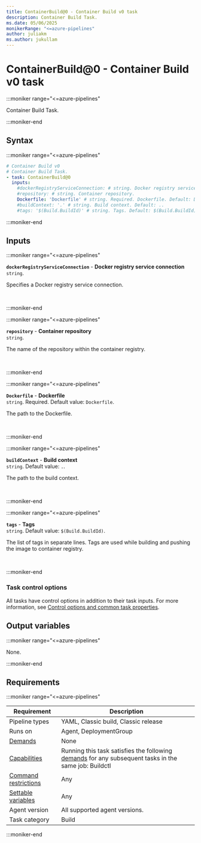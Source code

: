 ```yaml
---
title: ContainerBuild@0 - Container Build v0 task
description: Container Build Task.
ms.date: 05/06/2025
monikerRange: "<=azure-pipelines"
author: juliakm
ms.author: jukullam
---
```


# ContainerBuild@0 - Container Build v0 task

<!-- :::description::: -->
:::moniker range="<=azure-pipelines"

<!-- :::editable-content name="description"::: -->
Container Build Task.
<!-- :::editable-content-end::: -->

:::moniker-end
<!-- :::description-end::: -->

<!-- :::syntax::: -->
## Syntax

:::moniker range="<=azure-pipelines"

```yaml
# Container Build v0
# Container Build Task.
- task: ContainerBuild@0
  inputs:
    #dockerRegistryServiceConnection: # string. Docker registry service connection. 
    #repository: # string. Container repository. 
    Dockerfile: 'Dockerfile' # string. Required. Dockerfile. Default: Dockerfile.
    #buildContext: '.' # string. Build context. Default: ..
    #tags: '$(Build.BuildId)' # string. Tags. Default: $(Build.BuildId).
```

:::moniker-end
<!-- :::syntax-end::: -->

<!-- :::inputs::: -->
## Inputs

<!-- :::item name="dockerRegistryServiceConnection"::: -->
:::moniker range="<=azure-pipelines"

**`dockerRegistryServiceConnection`** - **Docker registry service connection**<br>
`string`.<br>
<!-- :::editable-content name="helpMarkDown"::: -->
Specifies a Docker registry service connection.
<!-- :::editable-content-end::: -->
<br>

:::moniker-end
<!-- :::item-end::: -->
<!-- :::item name="repository"::: -->
:::moniker range="<=azure-pipelines"

**`repository`** - **Container repository**<br>
`string`.<br>
<!-- :::editable-content name="helpMarkDown"::: -->
The name of the repository within the container registry.
<!-- :::editable-content-end::: -->
<br>

:::moniker-end
<!-- :::item-end::: -->
<!-- :::item name="Dockerfile"::: -->
:::moniker range="<=azure-pipelines"

**`Dockerfile`** - **Dockerfile**<br>
`string`. Required. Default value: `Dockerfile`.<br>
<!-- :::editable-content name="helpMarkDown"::: -->
The path to the Dockerfile.
<!-- :::editable-content-end::: -->
<br>

:::moniker-end
<!-- :::item-end::: -->
<!-- :::item name="buildContext"::: -->
:::moniker range="<=azure-pipelines"

**`buildContext`** - **Build context**<br>
`string`. Default value: `.`.<br>
<!-- :::editable-content name="helpMarkDown"::: -->
The path to the build context.
<!-- :::editable-content-end::: -->
<br>

:::moniker-end
<!-- :::item-end::: -->
<!-- :::item name="tags"::: -->
:::moniker range="<=azure-pipelines"

**`tags`** - **Tags**<br>
`string`. Default value: `$(Build.BuildId)`.<br>
<!-- :::editable-content name="helpMarkDown"::: -->
The list of tags in separate lines. Tags are used while building and pushing the image to container registry.
<!-- :::editable-content-end::: -->
<br>

:::moniker-end
<!-- :::item-end::: -->

### Task control options

All tasks have control options in addition to their task inputs. For more information, see [Control options and common task properties](/azure/devops/pipelines/yaml-schema/steps-task#common-task-properties).
<!-- :::inputs-end::: -->

<!-- :::outputVariables::: -->
## Output variables

:::moniker range="<=azure-pipelines"

None.

:::moniker-end
<!-- :::outputVariables-end::: -->

<!-- :::remarks::: -->
<!-- :::editable-content name="remarks"::: -->
<!-- :::editable-content-end::: -->
<!-- :::remarks-end::: -->

<!-- :::examples::: -->
<!-- :::editable-content name="examples"::: -->
<!-- :::editable-content-end::: -->
<!-- :::examples-end::: -->

<!-- :::properties::: -->
## Requirements

:::moniker range="<=azure-pipelines"

| Requirement | Description |
|-------------|-------------|
| Pipeline types | YAML, Classic build, Classic release |
| Runs on | Agent, DeploymentGroup |
| [Demands](/azure/devops/pipelines/process/demands) | None |
| [Capabilities](/azure/devops/pipelines/agents/agents#capabilities) | Running this task satisfies the following [demands](/azure/devops/pipelines/process/demands) for any subsequent tasks in the same job: Buildctl |
| [Command restrictions](/azure/devops/pipelines/security/templates#agent-logging-command-restrictions) | Any |
| [Settable variables](/azure/devops/pipelines/security/templates#agent-logging-command-restrictions) | Any |
| Agent version | All supported agent versions. |
| Task category | Build |

:::moniker-end
<!-- :::properties-end::: -->

<!-- :::see-also::: -->
<!-- :::editable-content name="seeAlso"::: -->
<!-- :::editable-content-end::: -->
<!-- :::see-also-end::: -->